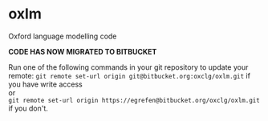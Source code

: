 oxlm
====

Oxford language modelling code

**CODE HAS NOW MIGRATED TO BITBUCKET**

Run one of the following commands in your git repository to update your remote:
`git remote set-url origin git@bitbucket.org:oxclg/oxlm.git` if you have write access  
or  
`git remote set-url origin https://egrefen@bitbucket.org/oxclg/oxlm.git` if you don't.
